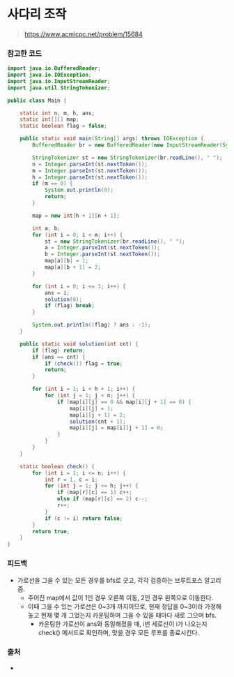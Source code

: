 # 사다리 조작

> https://www.acmicpc.net/problem/15684

### 참고한 코드

```java
import java.io.BufferedReader;
import java.io.IOException;
import java.io.InputStreamReader;
import java.util.StringTokenizer;

public class Main {

    static int n, m, h, ans;
    static int[][] map;
    static boolean flag = false;

    public static void main(String[] args) throws IOException {
        BufferedReader br = new BufferedReader(new InputStreamReader(System.in));

        StringTokenizer st = new StringTokenizer(br.readLine(), " ");
        n = Integer.parseInt(st.nextToken());
        m = Integer.parseInt(st.nextToken());
        h = Integer.parseInt(st.nextToken());
        if (m == 0) {
            System.out.println(0);
            return;
        }

        map = new int[h + 1][n + 1];

        int a, b;
        for (int i = 0; i < m; i++) {
            st = new StringTokenizer(br.readLine(), " ");
            a = Integer.parseInt(st.nextToken());
            b = Integer.parseInt(st.nextToken());
            map[a][b] = 1;
            map[a][b + 1] = 2;
        }

        for (int i = 0; i <= 3; i++) {
            ans = i;
            solution(0);
            if (flag) break;
        }

        System.out.println((flag) ? ans : -1);
    }

    public static void solution(int cnt) {
        if (flag) return;
        if (ans == cnt) {
            if (check()) flag = true;
            return;
        }

        for (int i = 1; i < h + 1; i++) {
            for (int j = 1; j < n; j++) {
                if (map[i][j] == 0 && map[i][j + 1] == 0) {
                    map[i][j] = 1;
                    map[i][j + 1] = 2;
                    solution(cnt + 1);
                    map[i][j] = map[i][j + 1] = 0;
                }
            }
        }
    }

    static boolean check() {
        for (int i = 1; i <= n; i++) {
            int r = 1, c = i;
            for (int j = 1; j <= h; j++) {
                if (map[r][c] == 1) c++;
                else if (map[r][c] == 2) c--;
                r++;
            }
            if (c != i) return false;
        }
        return true;
    }
}
```

### 피드백

- 가로선을 그을 수 있는 모든 경우를 bfs로 긋고, 각각 검증하는 브루트포스 알고리즘.
    - 주어진 map에서 값이 1인 경우 오른쪽 이동, 2인 경우 왼쪽으로 이동한다.
    - 이때 그을 수 있는 가로선은 0~3개 까지이므로, 현재 정답을 0~3이라 가정해놓고 현재 몇 개 그었는지 카운팅하며 그을 수 있을 때마다 새로 그으며 bfs.
        - 카운팅한 가로선이 ans와 동일해졌을 때, i번 세로선이 i가 나오는지 check() 메서드로 확인하며, 맞을 경우 모든 루프를 종료시킨다.

### 출처

- 